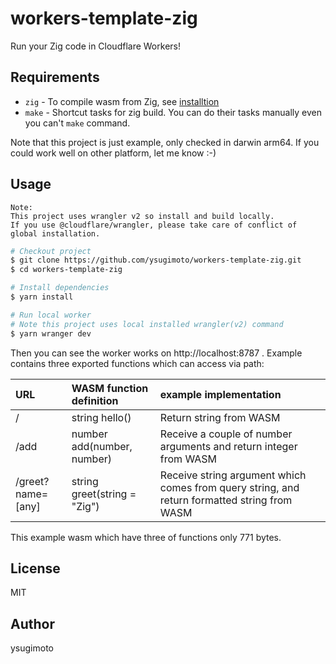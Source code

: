 # workers-template-zig

Run your Zig code in Cloudflare Workers!

## Requirements

- `zig` - To compile wasm from Zig, see [installtion](https://ziglang.org/learn/getting-started/#installing-zig)
- `make` - Shortcut tasks for zig build. You can do their tasks manually even you can't `make` command.

Note that this project is just example, only checked in darwin arm64. If you could work well on other platform, let me know :-)

## Usage

```
Note:
This project uses wrangler v2 so install and build locally.
If you use @cloudflare/wrangler, please take care of conflict of global installation.
```

```sh
# Checkout project
$ git clone https://github.com/ysugimoto/workers-template-zig.git
$ cd workers-template-zig

# Install dependencies
$ yarn install

# Run local worker
# Note this project uses local installed wrangler(v2) command
$ yarn wranger dev
```

Then you can see the worker works on http://localhost:8787 . Example contains three exported functions which can access via path:

| URL               | WASM function definition     | example implementation                                                                       |
|:------------------|:-----------------------------|:---------------------------------------------------------------------------------------------|
| /                 | string hello()               | Return string from WASM                                                                      |
| /add              | number add(number, number)   | Receive a couple of number arguments and return integer from WASM                            |
| /greet?name=[any] | string greet(string = "Zig") | Receive string argument which comes from query string, and return formatted string from WASM |

This example wasm which have three of functions only 771 bytes.

## License

MIT

## Author

ysugimoto

